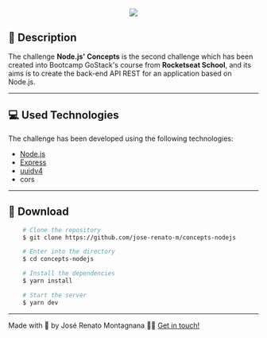 <h1 align="center">
  <img src="https://ik.imagekit.io/dfw3q47dv0/Node_logo_2_f1aLycDaPP.png">
</h1>

## 📝 Description

The challenge **Node.js' Concepts** is the second challenge which has been created into Bootcamp GoStack's course from **Rocketseat School**, and its aims is to create the back-end API REST for an application based on Node.js.

---

## 💻 Used Technologies

The challenge has been developed using the following technologies:

- [Node.js](https://nodejs.org/en/)
- [Express](https://expressjs.com/pt-br/)
- [uuidv4](https://www.npmjs.com/package/uuidv4)
- cors

---

## 📁 Download

```bash
    # Clone the repository
    $ git clone https://github.com/jose-renato-m/concepts-nodejs

    # Enter into the directory
    $ cd concepts-nodejs

    # Install the dependencies
    $ yarn install

    # Start the server
    $ yarn dev

```

---

Made with 💙 by José Renato Montagnana 👋🏻 [Get in touch!](https://www.linkedin.com/in/joserenato-devfullstack/)
